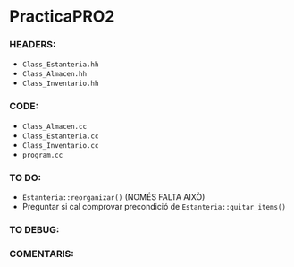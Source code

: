 # PracticaPRO2

### HEADERS:

+ `Class_Estanteria.hh`  
+ `Class_Almacen.hh`  
+ `Class_Inventario.hh`  

### CODE:

+ `Class_Almacen.cc`  
+ `Class_Estanteria.cc`  
+ `Class_Inventario.cc`  
+ `program.cc`  

### TO DO:

+ `Estanteria::reorganizar()` (NOMÉS FALTA AIXÒ)
+ Preguntar si cal comprovar precondició de `Estanteria::quitar_items()`

### TO DEBUG:

### COMENTARIS:


